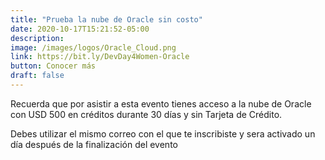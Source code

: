 ```yaml
---
title: "Prueba la nube de Oracle sin costo"
date: 2020-10-17T15:21:52-05:00
description: 
image: /images/logos/Oracle_Cloud.png
link: https://bit.ly/DevDay4Women-Oracle
button: Conocer más
draft: false
---
```


Recuerda que por asistir a esta evento tienes acceso a la nube de Oracle con USD 500 en créditos durante 30 días y sin Tarjeta de Crédito.

Debes utilizar el mismo correo con el que te inscribiste y sera activado un día después de la finalización del evento
